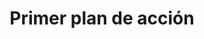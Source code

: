 ---
title: Primer plan de acción
layout: primer-plan-accion
menu: 
  main:
    parent: seguimiento
url: /seguimiento/primer-plan-accion
---
